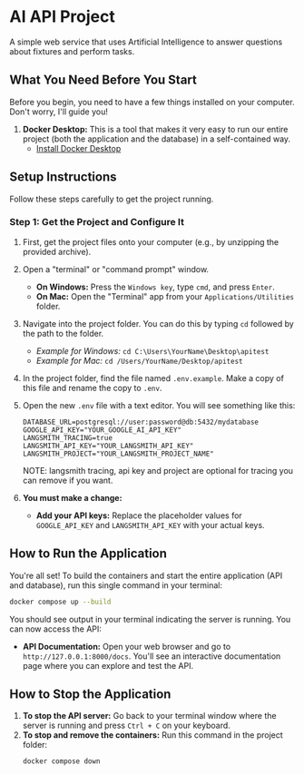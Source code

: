 # AI API Project

A simple web service that uses Artificial Intelligence to answer questions about fixtures and perform tasks.

## What You Need Before You Start

Before you begin, you need to have a few things installed on your computer. Don't worry, I'll guide you!

1.  **Docker Desktop:** This is a tool that makes it very easy to run our entire project (both the application and the database) in a self-contained way.
    *   [Install Docker Desktop](https://www.docker.com/products/docker-desktop/)

## Setup Instructions

Follow these steps carefully to get the project running.

### Step 1: Get the Project and Configure It

1.  First, get the project files onto your computer (e.g., by unzipping the provided archive).

2.  Open a "terminal" or "command prompt" window.
    *   **On Windows:** Press the `Windows key`, type `cmd`, and press `Enter`.
    *   **On Mac:** Open the "Terminal" app from your `Applications/Utilities` folder.

3.  Navigate into the project folder. You can do this by typing `cd` followed by the path to the folder.
    *   *Example for Windows:* `cd C:\Users\YourName\Desktop\apitest`
    *   *Example for Mac:* `cd /Users/YourName/Desktop/apitest`

4.  In the project folder, find the file named `.env.example`. Make a copy of this file and rename the copy to `.env`.

5.  Open the new `.env` file with a text editor. You will see something like this:

    ```
    DATABASE_URL=postgresql://user:password@db:5432/mydatabase
    GOOGLE_API_KEY="YOUR_GOOGLE_AI_API_KEY"
    LANGSMITH_TRACING=true
    LANGSMITH_API_KEY="YOUR_LANGSMITH_API_KEY"
    LANGSMITH_PROJECT="YOUR_LANGSMITH_PROJECT_NAME"
    ```
    NOTE: langsmith tracing, api key and project are optional for tracing you can remove if you want.

6.  **You must make a change:**
    *   **Add your API keys:** Replace the placeholder values for `GOOGLE_API_KEY` and `LANGSMITH_API_KEY` with your actual keys.

## How to Run the Application

You're all set! To build the containers and start the entire application (API and database), run this single command in your terminal:

```bash
docker compose up --build
```
You should see output in your terminal indicating the server is running. You can now access the API:

*   **API Documentation:** Open your web browser and go to `http://127.0.0.1:8000/docs`. You'll see an interactive documentation page where you can explore and test the API.

## How to Stop the Application

1.  **To stop the API server:** Go back to your terminal window where the server is running and press `Ctrl + C` on your keyboard.
2.  **To stop and remove the containers:** Run this command in the project folder:
    ```bash
    docker compose down
    ```